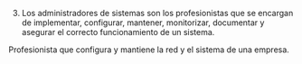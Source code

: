 3. Los administradores de sistemas son los profesionistas que se encargan de implementar, configurar, mantener, monitorizar, documentar y asegurar el correcto funcionamiento de un sistema.

Profesionista que configura y mantiene la red y el sistema de una empresa.